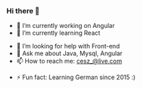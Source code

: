 ### Hi there 👋


- 🔭 I’m currently working on Angular
- 🌱 I’m currently learning React
<!-- - 👯 I’m looking to collaborate on ... -->
- 🤔 I’m looking for help with Front-end
- 💬 Ask me about Java, Mysql, Angular
- 📫 How to reach me: cesz_@live.com
<!-- - 😄 Pronouns: ... -->
- ⚡ Fun fact: Learning German since 2015 :)



